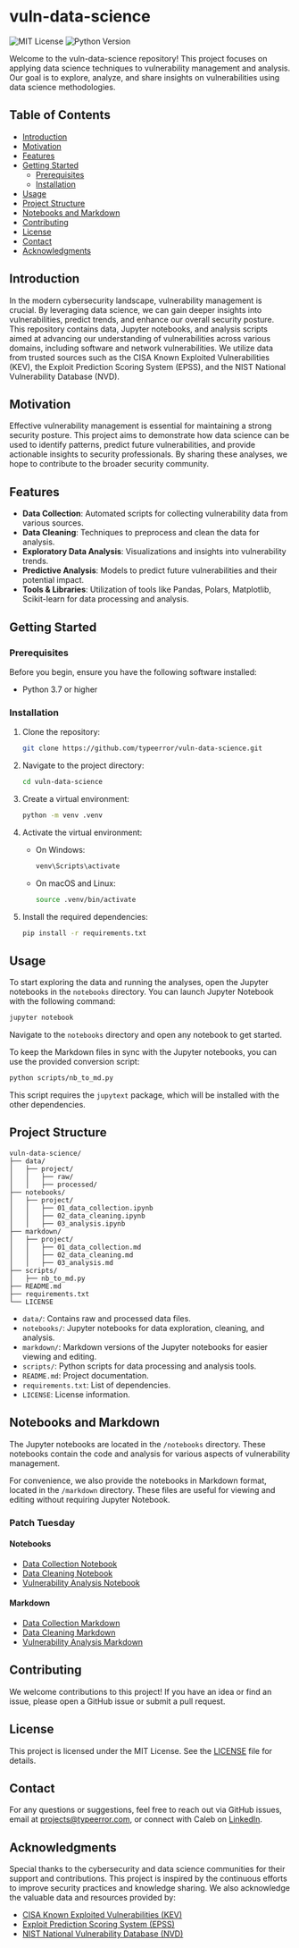 # vuln-data-science

![MIT License](https://img.shields.io/badge/License-MIT-yellow.svg)
![Python Version](https://img.shields.io/badge/Python-3.7%2B-blue.svg)

Welcome to the vuln-data-science repository! This project focuses on applying data science techniques to vulnerability management and analysis. Our goal is to explore, analyze, and share insights on vulnerabilities using data science methodologies.

## Table of Contents

- [Introduction](#introduction)
- [Motivation](#motivation)
- [Features](#features)
- [Getting Started](#getting-started)
  - [Prerequisites](#prerequisites)
  - [Installation](#installation)
- [Usage](#usage)
- [Project Structure](#project-structure)
- [Notebooks and Markdown](#notebooks-and-markdown)
- [Contributing](#contributing)
- [License](#license)
- [Contact](#contact)
- [Acknowledgments](#acknowledgments)

## Introduction

In the modern cybersecurity landscape, vulnerability management is crucial. By leveraging data science, we can gain deeper insights into vulnerabilities, predict trends, and enhance our overall security posture. This repository contains data, Jupyter notebooks, and analysis scripts aimed at advancing our understanding of vulnerabilities across various domains, including software and network vulnerabilities. We utilize data from trusted sources such as the CISA Known Exploited Vulnerabilities (KEV), the Exploit Prediction Scoring System (EPSS), and the NIST National Vulnerability Database (NVD).

## Motivation

Effective vulnerability management is essential for maintaining a strong security posture. This project aims to demonstrate how data science can be used to identify patterns, predict future vulnerabilities, and provide actionable insights to security professionals. By sharing these analyses, we hope to contribute to the broader security community.

## Features

- **Data Collection**: Automated scripts for collecting vulnerability data from various sources.
- **Data Cleaning**: Techniques to preprocess and clean the data for analysis.
- **Exploratory Data Analysis**: Visualizations and insights into vulnerability trends.
- **Predictive Analysis**: Models to predict future vulnerabilities and their potential impact.
- **Tools & Libraries**: Utilization of tools like Pandas, Polars, Matplotlib, Scikit-learn for data processing and analysis.

## Getting Started

### Prerequisites

Before you begin, ensure you have the following software installed:

- Python 3.7 or higher

### Installation

1. Clone the repository:

   ```bash
   git clone https://github.com/typeerror/vuln-data-science.git
   ```

2. Navigate to the project directory:

   ```bash
   cd vuln-data-science
   ```

3. Create a virtual environment:

   ```bash
   python -m venv .venv
   ```

4. Activate the virtual environment:

   - On Windows:
     ```bash
     venv\Scripts\activate
     ```
   - On macOS and Linux:
     ```bash
     source .venv/bin/activate
     ```

5. Install the required dependencies:

   ```bash
   pip install -r requirements.txt
   ```

## Usage

To start exploring the data and running the analyses, open the Jupyter notebooks in the `notebooks` directory. You can launch Jupyter Notebook with the following command:

```bash
jupyter notebook
```

Navigate to the `notebooks` directory and open any notebook to get started.

To keep the Markdown files in sync with the Jupyter notebooks, you can use the provided conversion script:

```bash
python scripts/nb_to_md.py
```

This script requires the `jupytext` package, which will be installed with the other dependencies.

## Project Structure

```
vuln-data-science/
├── data/
│   ├── project/
│   │   ├── raw/
│   │   ├── processed/
├── notebooks/
│   ├── project/
│   │   ├── 01_data_collection.ipynb
│   │   ├── 02_data_cleaning.ipynb
│   │   ├── 03_analysis.ipynb
├── markdown/
│   ├── project/
│   │   ├── 01_data_collection.md
│   │   ├── 02_data_cleaning.md
│   │   ├── 03_analysis.md
├── scripts/
│   ├── nb_to_md.py
├── README.md
├── requirements.txt
└── LICENSE
```

- `data/`: Contains raw and processed data files.
- `notebooks/`: Jupyter notebooks for data exploration, cleaning, and analysis.
- `markdown/`: Markdown versions of the Jupyter notebooks for easier viewing and editing.
- `scripts/`: Python scripts for data processing and analysis tools.
- `README.md`: Project documentation.
- `requirements.txt`: List of dependencies.
- `LICENSE`: License information.

## Notebooks and Markdown

The Jupyter notebooks are located in the `/notebooks` directory. These notebooks contain the code and analysis for various aspects of vulnerability management.

For convenience, we also provide the notebooks in Markdown format, located in the `/markdown` directory. These files are useful for viewing and editing without requiring Jupyter Notebook.

### Patch Tuesday

#### Notebooks

- [Data Collection Notebook](notebooks/patch_tuesday/01_data_collection.ipynb)
- [Data Cleaning Notebook](notebooks/patch_tuesday/02_data_cleaning.ipynb)
- [Vulnerability Analysis Notebook](notebooks/patch_tuesday/03_vulnerability_analysis.ipynb)

#### Markdown

- [Data Collection Markdown](markdown/patch_tuesday/01_data_collection.md)
- [Data Cleaning Markdown](markdown/patch_tuesday/02_data_cleaning.md)
- [Vulnerability Analysis Markdown](markdown/patch_tuesday/03_vulnerability_analysis.md)

## Contributing

We welcome contributions to this project! If you have an idea or find an issue, please open a GitHub issue or submit a pull request.

## License

This project is licensed under the MIT License. See the [LICENSE](LICENSE) file for details.

## Contact

For any questions or suggestions, feel free to reach out via GitHub issues, email at [projects@typeerror.com](mailto:projects@typeerror.com), or connect with Caleb on [LinkedIn](https://linkedin.com/in/calebk).

## Acknowledgments

Special thanks to the cybersecurity and data science communities for their support and contributions. This project is inspired by the continuous efforts to improve security practices and knowledge sharing. We also acknowledge the valuable data and resources provided by:

- [CISA Known Exploited Vulnerabilities (KEV)](https://www.cisa.gov/known-exploited-vulnerabilities-catalog)
- [Exploit Prediction Scoring System (EPSS)](https://www.first.org/epss/)
- [NIST National Vulnerability Database (NVD)](https://nvd.nist.gov/)
